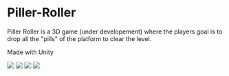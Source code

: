 # Piller-Roller
Piller Roller is a 3D game (under developement) where the players goal is to drop all the "pills" of the platform to clear the level.

Made with Unity

![](Piller%20Roller/images/Apiller_roller1.png)
![](Piller%20Roller/images/Apiller_roller1.png)
![](Piller%20Roller/images/Apiller_roller1.png)
![](Piller%20Roller/images/Apiller_roller1.png)
